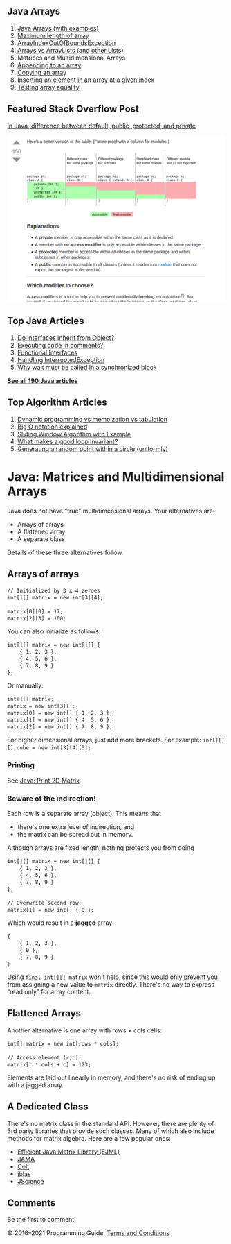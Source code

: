 



## Java Arrays

1.  [Java Arrays (with examples)](arrays.html)
2.  [Maximum length of array](array-maximum-length.html)
3.  [ArrayIndexOutOfBoundsException](arrayindexoutofboundsexception.html)
4.  [Arrays vs ArrayLists (and other Lists)](array-vs-arraylist.html)
5.  Matrices and Multidimensional Arrays
6.  [Appending to an array](array-append.html)
7.  [Copying an array](array-copy.html)
8.  [Inserting an element in an array at a given index](array-insert-at-index.html)
9.  [Testing array equality](testing-array-equality.html)

## Featured Stack Overflow Post

[In Java, difference between default, public, protected, and private](https://stackoverflow.com/a/33627846/276052)

[<img src="../images/so-featured-33627846.png" alt="StackOverflow screenshot thumbnail" class="screenshot" />](https://stackoverflow.com/a/33627846/276052)



## Top Java Articles

1.  [Do interfaces inherit from Object?](do-interfaces-inherit-from-object.html)
2.  [Executing code in comments?!](executing-code-in-comments.html)
3.  [Functional Interfaces](functional-interfaces.html)
4.  [Handling InterruptedException](handling-interrupted-exceptions.html)
5.  [Why wait must be called in a synchronized block](why-wait-must-be-in-synchronized.html)

[**See all 190 Java articles**](index.html)

## Top Algorithm Articles

1.  [Dynamic programming vs memoization vs tabulation](../dynamic-programming-vs-memoization-vs-tabulation.html)
2.  [Big O notation explained](../big-o-notation-explained.html)
3.  [Sliding Window Algorithm with Example](../sliding-window-example.html)
4.  [What makes a good loop invariant?](../what-makes-a-good-loop-invariant.html)
5.  [Generating a random point within a circle (uniformly)](../random-point-within-circle.html)

# Java: Matrices and Multidimensional Arrays

Java does not have “true” multidimensional arrays. Your alternatives are:

- Arrays of arrays
- A flattened array
- A separate class

Details of these three alternatives follow.

## Arrays of arrays

    // Initialized by 3 x 4 zeroes
    int[][] matrix = new int[3][4];

    matrix[0][0] = 17;
    matrix[2][3] = 100;

You can also initialize as follows:

    int[][] matrix = new int[][] {
        { 1, 2, 3 },
        { 4, 5, 6 },
        { 7, 8, 9 }
    };

Or manually:

    int[][] matrix;
    matrix = new int[3][];
    matrix[0] = new int[] { 1, 2, 3 };
    matrix[1] = new int[] { 4, 5, 6 };
    matrix[2] = new int[] { 7, 8, 9 };

For higher dimensional arrays, just add more brackets. For example: `int[][][] cube = new int[3][4][5];`

### Printing

See [Java: Print 2D Matrix](print-2d-matrix.html)

### Beware of the indirection!

Each row is a separate array (object). This means that

- there's one extra level of indirection, and
- the matrix can be spread out in memory.

Although arrays are fixed length, nothing protects you from doing

    int[][] matrix = new int[][] {
        { 1, 2, 3 },
        { 4, 5, 6 },
        { 7, 8, 9 }
    };

    // Overwrite second row:
    matrix[1] = new int[] { 0 };

Which would result in a **jagged** array:

    {
        { 1, 2, 3 },
        { 0 },
        { 7, 8, 9 }
    }

Using `final int[][] matrix` won't help, since this would only prevent you from assigning a new value to `matrix` directly. There's no way to express “read only” for array content.

## Flattened Arrays

Another alternative is one array with rows × cols cells:

    int[] matrix = new int[rows * cols];

    // Access element (r,c):
    matrix[r * cols + c] = 123;

Elements are laid out linearly in memory, and there's no risk of ending up with a jagged array.

## A Dedicated Class

There's no matrix class in the standard API. However, there are plenty of 3rd party libraries that provide such classes. Many of which also include methods for matrix algebra. Here are a few popular ones:

- [Efficient Java Matrix Library (EJML)](http://ejml.org)
- [JAMA](https://math.nist.gov/javanumerics/jama/)
- [Colt](http://dst.lbl.gov/ACSSoftware/colt/)
- [jblas](https://github.com/mikiobraun/jblas)
- [JScience](http://jscience.org/)

## Comments

Be the first to comment!

© 2016–2021 Programming.Guide, [Terms and Conditions](../terms-and-conditions.html)

